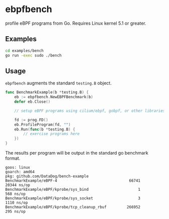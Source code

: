 # ebpfbench

profile eBPF programs from Go. Requires Linux kernel 5.1 or greater.

## Examples

```sh
cd examples/bench
go run -exec sudo ./bench
```

## Usage

`ebpfbench` augments the standard `testing.B` object.

```go
func BenchmarkExample(b *testing.B) {
    eb := ebpfbench.NewEBPFBenchmark(b)
    defer eb.Close()

    // setup eBPF programs using cilium/ebpf, gobpf, or other libraries.

    fd := prog.FD()
    eb.ProfileProgram(fd, "")
    eb.Run(func(b *testing.B) {
        // exercise programs here
    })
}
```

The results per program will be output in the standard go benchmark format.
```
goos: linux
goarch: amd64
pkg: github.com/DataDog/bench-example
BenchmarkExample/eBPF-4         	                   66741	     20344 ns/op
BenchmarkExample/eBPF/kprobe/sys_bind           	       1	       568 ns/op
BenchmarkExample/eBPF/kprobe/sys_socket         	       3	      1110 ns/op
BenchmarkExample/eBPF/kprobe/tcp_cleanup_rbuf   	  266952	       295 ns/op
```



